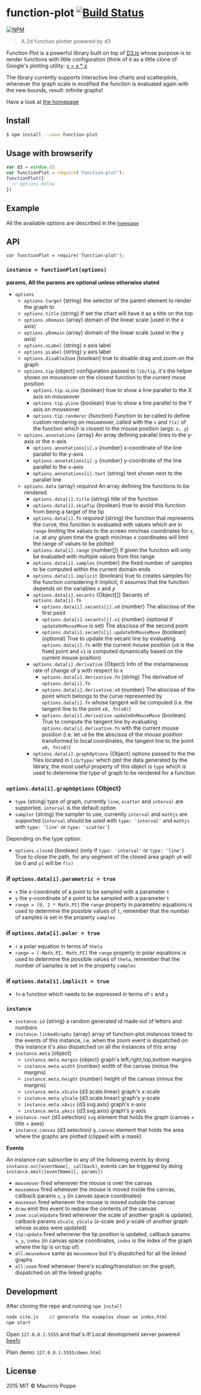 # function-plot [![Build Status][travis-image]][travis-url]

[![NPM][npm-image]][npm-url]

> A  2d function plotter powered by d3

Function Plot is a powerful library built on top of <a href="http://d3js.org/">D3.js</a> whose purpose
is to render functions with little configuration (think of it as a little clone of Google's plotting
utility: [y = x * x](https://www.google.com/webhp?sourceid=chrome-instant&ion=1&espv=2&es_th=1&ie=UTF-8#q=y+%3D+x+%5E+2)

The library currently supports interactive line charts and scatterplots, whenever the graph scale is modified the function
is evaluated again with the new bounds, result: infinite graphs!
    
Have a look at [the homepage](http://maurizzzio.github.io/function-plot/)

## Install

```sh
$ npm install --save function-plot
```

## Usage with browserify

```js
var d3 = window.d3
var functionPlot = require('function-plot');
functionPlot({
  // options below
})
```

## Example

All the available options are described in the [`homepage`](http://maurizzzio.github.io/function-plot/)

## API

```
var functionPlot = require('function-plot');
```

### `instance = functionPlot(options)`

**params, All the params are optional unless otherwise stated**

* `options`
  * `options.target` {string} the selector of the parent element to render the graph to
  * `options.title` {string} If set the chart will have it as a title on the top
  * `options.xDomain` {array} domain of the linear scale (used in the x axis) 
  * `options.yDomain` {array} domain of the linear scale (used in the y axis)
  * `options.xLabel` {string} x axis label 
  * `options.yLabel` {string} y axis label
  * `options.disableZoom` {boolean} true to disable drag and zoom on the graph
  * `options.tip` {object} configuration passed to `lib/tip`, it's the helper shown on mouseover on the closest
  function to the current mose position
    * `options.tip.xLine` {boolean} true to show a line parallel to the X axis on mouseover
    * `options.tip.yLine` {boolean} true to show a line parallel to the Y axis on mouseover
    * `options.tip.renderer` {function} Function to be called to define custom rendering on mouseover, called with the
     `x` and `f(x)` of the function which is closest to the mouse position (args: `x, y`)
  * `options.annotations` {array} An array defining parallel lines to the y-axis or the x-axis
    * `options.annotations[i].x` {number} x-coordinate of the line parallel to the y-axis
    * `options.annotations[i].y` {number} y-coordinate of the line parallel to the x-axis
    * `options.annotations[i].text` {string} text shown next to the parallel line    
  * `options.data` {array} *required* An array defining the functions to be rendered
    * `options.data[i].title` {string} title of the function
    * `options.data[i].skipTip` {boolean} true to avoid this function from being a target of the tip
    * `options.data[i].fn` *required* {string} the function that represents the curve, this function is evaluated 
    with values which are in `range` limiting the values to the screen min/max coordinates for `x`, i.e.
    at any given time the graph min/max x coordinates will limit the range of values to be plotted
    * `options.data[i].range` {number[]} if given the function will only be evaluated with multiple values from this range
    * `options.data[i].samples` {number} the fixed number of samples to be computed within the current domain ends
    * `options.data[i].implicit` {boolean} true to creates samples for the function considering it implicit, it assumes
    that the function depends on the variables *x* and *y*
    * `options.data[i].secants` {Object[]} Secants of `options.data[i].fn`
      * `options.data[i].secants[j].x0` {number} The abscissa of the first point
      * `options.data[i].secants[j].x1` {number} (optional if `updateOnMouseMove` is set) The abscissa of the second point
      * `options.data[i].secants[j].updateOnMouseMove` {boolean} (optional) True to update the secant line by evaluating
      `options.data[i].fn` with the current mouse position (`x0` is the fixed point and `x1` is computed
      dynamically based on the current mouse position)
    * `options.data[i].derivative` {Object} Info of the instantaneous rate of change of y with respect to x
      * `options.data[i].derivative.fn` {string} The derivative of `options.data[i].fn`
      * `options.data[i].derivative.x0` {number} The abscissa of the point which belongs to the curve
      represented by `options.data[i].fn` whose tangent will be computed (i.e. the tangent line to the point
      `x0, fn(x0)`)
      * `options.data[i].derivative.updateOnMouseMove` {boolean} True to compute the tangent line by evaluating
      `options.data[i].derivative.fn` with the current mouse position (i.e. let `x0` be the abscissa of the
      mouse position transformed to local coordinates, the tangent line to the point `x0, fn(x0)`)
    * `options.data[i].graphOptions` {Object} options passed to the the files located in `lib/type/` which plot the data
    generated by the library, the most useful property of this object is `type` which is used to determine the type of
    graph to be rendered for a function

### `options.data[i].graphOptions` {Object}

* `type` {string} type of graph, currently `line`, `scatter` and `interval` are supported, `interval` is the default option
* `sampler` {string} the sampler to use, currently `interval` and `mathjs` are supported (`interval` should
be used with `type: 'interval'` and `mathjs` with `type: 'line'` or `type: 'scatter'`)

Depending on the type option:

* `options.closed` {boolean} (only if `type: 'interval'` or `type: 'line'`) True to close the path, for any segment of the closed area graph
  `y0` will be 0 and `y1` will be `f(x)`  
  
### if `options.data[i].parametric = true`

- `x` the x-coordinate of a point to be sampled with a parameter `t`
- `y` the y-coordinate of a point to be sampled with a parameter `t`
- `range = [0, 2 * Math.PI]` the `range` property in parametric equations is used
to determine the possible values of `t`, remember that the number of samples is
set in the property `samples`

### if `options.data[i].polar = true`

- `r` a polar equation in terms of `theta`
- `range = [-Math.PI, Math.PI]` the `range` property in polar equations is used
to determine the possible values of `theta`, remember that the number of samples is
set in the property `samples`
   
### if `options.data[i].implicit = true`

- `fn` a function which needs to be expressed in terms of `x` and `y`

### `instance`  

* `instance.id` {string} a random generated id made out of letters and numbers
* `instance.linkedGraphs` {array} array of function-plot instances linked to the events of this instance,
i.e. when the zoom event is dispatched on this instance it's also dispatched on all the instances of
this array
* `instance.meta` {object}
  * `instance.meta.margin` {object} graph's left,right,top,bottom margins
  * `instance.meta.width` {number} width of the canvas (minus the margins)
  * `instance.meta.height` {number} height of the canvas (minus the margins)
  * `instance.meta.xScale` {d3.scale.linear} graph's x-scale
  * `instance.meta.yScale` {d3.scale.linear} graph's y-scale
  * `instance.meta.xAxis` {d3.svg.axis} graph's x-axis
  * `instance.meta.yAxis` {d3.svg.axis} graph's y-axis
* `instance.root` {d3.selection} `svg` element that holds the graph (canvas + title + axes)
* `instance.canvas` {d3.selection} `g.canvas` element that holds the area where the graphs are plotted
(clipped with a mask)

**Events**

An instance can subscribe to any of the following events by doing `instance.on([eventName], callback)`,
events can be triggered by doing `instance.emit([eventName][, params])`

* `mouseover` fired whenever the mouse is over the canvas
* `mousemove` fired whenever the mouse is moved inside the canvas, callback params `x`, `y` (in canvas space
coordinates)
* `mouseout` fired whenever the mouse is moved outside the canvas
* `draw` emit this event to redraw the contents of the canvas
* `zoom:scaleUpdate` fired whenever the scale of another graph is updated, callback params `xScale`, `yScale`
(x-scale and y-scale of another graph whose scales were updated)
* `tip:update` fired whenever the tip position is updated, callback params `x`, `y`, `index` (in canvas
space coordinates, `index` is the index of the graph where the tip is on top of)
* `all:mousemove` same as `mousemove` but it's dispatched for all the linked graphs
* `all:zoom` fired whenever there's scaling/translation on the graph, dispatched on all the linked graphs

## Development

After cloning the repo and running `npm install`

```sh
node site.js    // generate the examples shown on index.html
npm start
```

Open `127.0.0.1:5555` and that's it! Local development server powered [beefy](https://www.npmjs.com/package/beefy)

Plain demo: `127.0.0.1:5555/demo.html` 

## License

2015 MIT © Mauricio Poppe

[npm-image]: https://nodei.co/npm/function-plot.png?downloads=true
[npm-url]: https://npmjs.org/package/function-plot
[travis-image]: https://travis-ci.org/maurizzzio/function-plot.svg?branch=master
[travis-url]: https://travis-ci.org/maurizzzio/function-plot
